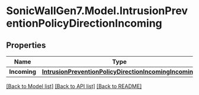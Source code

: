 # SonicWallGen7.Model.IntrusionPreventionPolicyDirectionIncoming

## Properties

Name | Type | Description | Notes
------------ | ------------- | ------------- | -------------
**Incoming** | [**IntrusionPreventionPolicyDirectionIncomingIncoming**](IntrusionPreventionPolicyDirectionIncomingIncoming.md) |  | [optional] 

[[Back to Model list]](../README.md#documentation-for-models) [[Back to API list]](../README.md#documentation-for-api-endpoints) [[Back to README]](../README.md)

